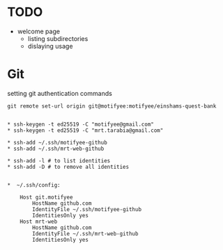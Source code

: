 # TODO

-   welcome page
    -   listing subdirectories
    -   dislaying usage

# Git

setting git authentication commands

    git remote set-url origin git@motifyee:motifyee/einshams-quest-bank


    * ssh-keygen -t ed25519 -C "motifyee@gmail.com"
    * ssh-keygen -t ed25519 -C "mrt.tarabia@gmail.com"

    * ssh-add ~/.ssh/motifyee-github
    * ssh-add ~/.ssh/mrt-web-github

    * ssh-add -l # to list identities
    * ssh-add -D # to remove all identities


    *  ~/.ssh/config:

        Host git.motifyee
            HostName github.com
            IdentityFile ~/.ssh/motifyee-github
            IdentitiesOnly yes
        Host mrt-web
            HostName github.com
            IdentityFile ~/.ssh/mrt-web-github
            IdentitiesOnly yes
